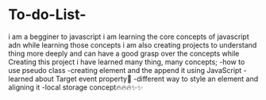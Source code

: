 # To-do-List-
i am a begginer to javascript i am learning the core concepts of javascript adn while learning those concepts i am also creating projects to understand thing more deeply and can have a good grasp over the concepts
while Creating this project i have learned many thing, many concepts;
-how to use pseudo class 
-creating element and the append it using JavaScript
-learned about Target event property😬
-different way to style an element and aligning it
-local storage concept🔥🔥🔥✨✨
